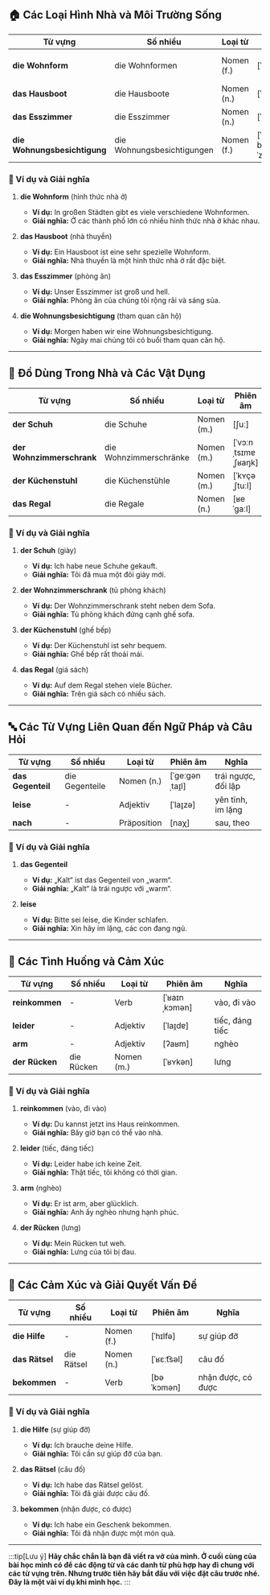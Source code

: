 ## **🏠 Các Loại Hình Nhà và Môi Trường Sống**

|**Từ vựng**|**Số nhiều**|**Loại từ**|**Phiên âm**|**Nghĩa**|
|---|---|---|---|---|
|**die Wohnform**|die Wohnformen|Nomen (f.)|[ˈvɔːnˌfɔʁm]|hình thức nhà ở|
|**das Hausboot**|die Hausboote|Nomen (n.)|[ˈhaʊ̯sˌboːt]|nhà thuyền|
|**das Esszimmer**|die Esszimmer|Nomen (n.)|[ˈɛsˌt͡sɪmɐ]|phòng ăn|
|**die Wohnungsbesichtigung**|die Wohnungsbesichtigungen|Nomen (f.)|[ˈvoːnʊŋs bəˈzɪçtɪɡʊŋən]|tham quan căn hộ|

### **📌 Ví dụ và Giải nghĩa**

1. **die Wohnform** (hình thức nhà ở)
    
    - **Ví dụ:** In großen Städten gibt es viele verschiedene Wohnformen.
    - **Giải nghĩa:** Ở các thành phố lớn có nhiều hình thức nhà ở khác nhau.
2. **das Hausboot** (nhà thuyền)
    
    - **Ví dụ:** Ein Hausboot ist eine sehr spezielle Wohnform.
    - **Giải nghĩa:** Nhà thuyền là một hình thức nhà ở rất đặc biệt.
3. **das Esszimmer** (phòng ăn)
    
    - **Ví dụ:** Unser Esszimmer ist groß und hell.
    - **Giải nghĩa:** Phòng ăn của chúng tôi rộng rãi và sáng sủa.
4. **die Wohnungsbesichtigung** (tham quan căn hộ)
    
    - **Ví dụ:** Morgen haben wir eine Wohnungsbesichtigung.
    - **Giải nghĩa:** Ngày mai chúng tôi có buổi tham quan căn hộ.

---

## **👟 Đồ Dùng Trong Nhà và Các Vật Dụng**

|**Từ vựng**|**Số nhiều**|**Loại từ**|**Phiên âm**|**Nghĩa**|
|---|---|---|---|---|
|**der Schuh**|die Schuhe|Nomen (m.)|[ʃuː]|giày|
|**der Wohnzimmerschrank**|die Wohnzimmerschränke|Nomen (m.)|[ˈvɔːnˌtsɪmɐˌʃʁaŋk]|tủ phòng khách|
|**der Küchenstuhl**|die Küchenstühle|Nomen (m.)|[ˈkʏçəˌʃtuːl]|ghế bếp|
|**das Regal**|die Regale|Nomen (n.)|[ʁeˈɡaːl]|giá sách|

### **📌 Ví dụ và Giải nghĩa**

1. **der Schuh** (giày)
    
    - **Ví dụ:** Ich habe neue Schuhe gekauft.
    - **Giải nghĩa:** Tôi đã mua một đôi giày mới.
2. **der Wohnzimmerschrank** (tủ phòng khách)
    
    - **Ví dụ:** Der Wohnzimmerschrank steht neben dem Sofa.
    - **Giải nghĩa:** Tủ phòng khách đứng cạnh ghế sofa.
3. **der Küchenstuhl** (ghế bếp)
    
    - **Ví dụ:** Der Küchenstuhl ist sehr bequem.
    - **Giải nghĩa:** Ghế bếp rất thoải mái.
4. **das Regal** (giá sách)
    
    - **Ví dụ:** Auf dem Regal stehen viele Bücher.
    - **Giải nghĩa:** Trên giá sách có nhiều sách.

---

## **🔤 Các Từ Vựng Liên Quan đến Ngữ Pháp và Câu Hỏi**

|**Từ vựng**|**Số nhiều**|**Loại từ**|**Phiên âm**|**Nghĩa**|
|---|---|---|---|---|
|**das Gegenteil**|die Gegenteile|Nomen (n.)|[ˈɡeːɡənˌtaɪ̯l]|trái ngược, đối lập|
|**leise**|-|Adjektiv|[ˈlaɪ̯zə]|yên tĩnh, im lặng|
|**nach**|-|Präposition|[naχ]|sau, theo|

### **📌 Ví dụ và Giải nghĩa**

1. **das Gegenteil**
    
    - **Ví dụ:** „Kalt“ ist das Gegenteil von „warm“.
    - **Giải nghĩa:** „Kalt“ là trái ngược với „warm“.
2. **leise**
    
    - **Ví dụ:** Bitte sei leise, die Kinder schlafen.
    - **Giải nghĩa:** Xin hãy im lặng, các con đang ngủ.

---

## **💬 Các Tình Huống và Cảm Xúc**

|**Từ vựng**|**Số nhiều**|**Loại từ**|**Phiên âm**|**Nghĩa**|
|---|---|---|---|---|
|**reinkommen**|-|Verb|[ˈʁaɪnˌkɔmən]|vào, đi vào|
|**leider**|-|Adjektiv|[ˈlaɪ̯dɐ]|tiếc, đáng tiếc|
|**arm**|-|Adjektiv|[ʔaʁm]|nghèo|
|**der Rücken**|die Rücken|Nomen (m.)|[ˈʁʏkən]|lưng|

### **📌 Ví dụ và Giải nghĩa**

1. **reinkommen** (vào, đi vào)
    
    - **Ví dụ:** Du kannst jetzt ins Haus reinkommen.
    - **Giải nghĩa:** Bây giờ bạn có thể vào nhà.
2. **leider** (tiếc, đáng tiếc)
    
    - **Ví dụ:** Leider habe ich keine Zeit.
    - **Giải nghĩa:** Thật tiếc, tôi không có thời gian.
3. **arm** (nghèo)
    
    - **Ví dụ:** Er ist arm, aber glücklich.
    - **Giải nghĩa:** Anh ấy nghèo nhưng hạnh phúc.
4. **der Rücken** (lưng)
    
    - **Ví dụ:** Mein Rücken tut weh.
    - **Giải nghĩa:** Lưng của tôi bị đau.

---

## **💪 Các Cảm Xúc và Giải Quyết Vấn Đề**

|**Từ vựng**|**Số nhiều**|**Loại từ**|**Phiên âm**|**Nghĩa**|
|---|---|---|---|---|
|**die Hilfe**|-|Nomen (f.)|[ˈhɪlfə]|sự giúp đỡ|
|**das Rätsel**|die Rätsel|Nomen (n.)|[ˈʁɛːt͡səl]|câu đố|
|**bekommen**|-|Verb|[bəˈkɔmən]|nhận được, có được|

### **📌 Ví dụ và Giải nghĩa**

1. **die Hilfe** (sự giúp đỡ)
    
    - **Ví dụ:** Ich brauche deine Hilfe.
    - **Giải nghĩa:** Tôi cần sự giúp đỡ của bạn.
2. **das Rätsel** (câu đố)
    
    - **Ví dụ:** Ich habe das Rätsel gelöst.
    - **Giải nghĩa:** Tôi đã giải được câu đố.
3. **bekommen** (nhận được, có được)
    
    - **Ví dụ:** Ich habe ein Geschenk bekommen.
    - **Giải nghĩa:** Tôi đã nhận được một món quà.


---
:::tip[Lưu ý]
**Hãy chắc chắn là bạn đã viết ra vở của mình. Ở cuối cùng của bài học mình có để các động từ và các danh từ phù hợp hay đi chung với các từ vựng trên. Nhưng trước tiên hãy bắt đầu với việc đặt câu trước nhé. Đây là một vài ví dụ khi mình học.**
:::